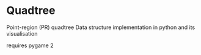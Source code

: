 # Quadtree

Point-region (PR) quadtree Data structure implementation in python and its visualisation

requires pygame 2
